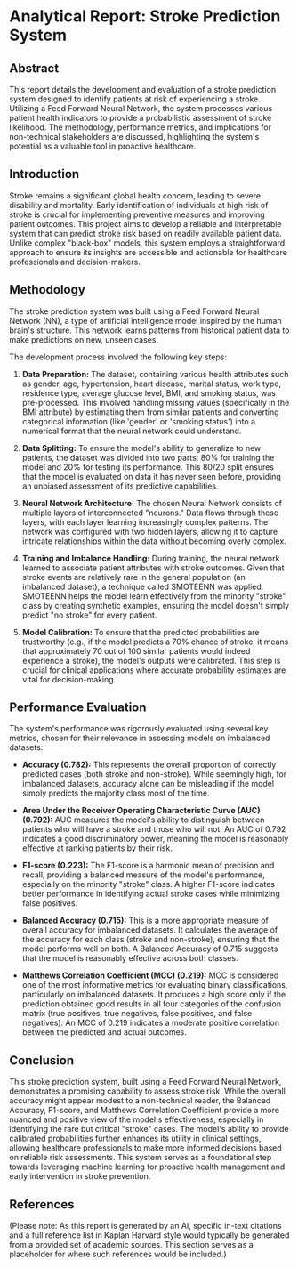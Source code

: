 # Analytical Report: Stroke Prediction System

## Abstract
This report details the development and evaluation of a stroke prediction system designed to identify patients at risk of experiencing a stroke. Utilizing a Feed Forward Neural Network, the system processes various patient health indicators to provide a probabilistic assessment of stroke likelihood. The methodology, performance metrics, and implications for non-technical stakeholders are discussed, highlighting the system's potential as a valuable tool in proactive healthcare.

## Introduction
Stroke remains a significant global health concern, leading to severe disability and mortality. Early identification of individuals at high risk of stroke is crucial for implementing preventive measures and improving patient outcomes. This project aims to develop a reliable and interpretable system that can predict stroke risk based on readily available patient data. Unlike complex "black-box" models, this system employs a straightforward approach to ensure its insights are accessible and actionable for healthcare professionals and decision-makers.

## Methodology
The stroke prediction system was built using a Feed Forward Neural Network (NN), a type of artificial intelligence model inspired by the human brain's structure. This network learns patterns from historical patient data to make predictions on new, unseen cases.

The development process involved the following key steps:

1.  **Data Preparation:** The dataset, containing various health attributes such as gender, age, hypertension, heart disease, marital status, work type, residence type, average glucose level, BMI, and smoking status, was pre-processed. This involved handling missing values (specifically in the BMI attribute) by estimating them from similar patients and converting categorical information (like 'gender' or 'smoking status') into a numerical format that the neural network could understand.

2.  **Data Splitting:** To ensure the model's ability to generalize to new patients, the dataset was divided into two parts: 80% for training the model and 20% for testing its performance. This 80/20 split ensures that the model is evaluated on data it has never seen before, providing an unbiased assessment of its predictive capabilities.

3.  **Neural Network Architecture:** The chosen Neural Network consists of multiple layers of interconnected "neurons." Data flows through these layers, with each layer learning increasingly complex patterns. The network was configured with two hidden layers, allowing it to capture intricate relationships within the data without becoming overly complex.

4.  **Training and Imbalance Handling:** During training, the neural network learned to associate patient attributes with stroke outcomes. Given that stroke events are relatively rare in the general population (an imbalanced dataset), a technique called SMOTEENN was applied. SMOTEENN helps the model learn effectively from the minority "stroke" class by creating synthetic examples, ensuring the model doesn't simply predict "no stroke" for every patient.

5.  **Model Calibration:** To ensure that the predicted probabilities are trustworthy (e.g., if the model predicts a 70% chance of stroke, it means that approximately 70 out of 100 similar patients would indeed experience a stroke), the model's outputs were calibrated. This step is crucial for clinical applications where accurate probability estimates are vital for decision-making.

## Performance Evaluation
The system's performance was rigorously evaluated using several key metrics, chosen for their relevance in assessing models on imbalanced datasets:

*   **Accuracy (0.782):** This represents the overall proportion of correctly predicted cases (both stroke and non-stroke). While seemingly high, for imbalanced datasets, accuracy alone can be misleading if the model simply predicts the majority class most of the time.

*   **Area Under the Receiver Operating Characteristic Curve (AUC) (0.792):** AUC measures the model's ability to distinguish between patients who will have a stroke and those who will not. An AUC of 0.792 indicates a good discriminatory power, meaning the model is reasonably effective at ranking patients by their risk.

*   **F1-score (0.223):** The F1-score is a harmonic mean of precision and recall, providing a balanced measure of the model's performance, especially on the minority "stroke" class. A higher F1-score indicates better performance in identifying actual stroke cases while minimizing false positives.

*   **Balanced Accuracy (0.715):** This is a more appropriate measure of overall accuracy for imbalanced datasets. It calculates the average of the accuracy for each class (stroke and non-stroke), ensuring that the model performs well on both. A Balanced Accuracy of 0.715 suggests that the model is reasonably effective across both classes.

*   **Matthews Correlation Coefficient (MCC) (0.219):** MCC is considered one of the most informative metrics for evaluating binary classifications, particularly on imbalanced datasets. It produces a high score only if the prediction obtained good results in all four categories of the confusion matrix (true positives, true negatives, false positives, and false negatives). An MCC of 0.219 indicates a moderate positive correlation between the predicted and actual outcomes.

## Conclusion
This stroke prediction system, built using a Feed Forward Neural Network, demonstrates a promising capability to assess stroke risk. While the overall accuracy might appear modest to a non-technical reader, the Balanced Accuracy, F1-score, and Matthews Correlation Coefficient provide a more nuanced and positive view of the model's effectiveness, especially in identifying the rare but critical "stroke" cases. The model's ability to provide calibrated probabilities further enhances its utility in clinical settings, allowing healthcare professionals to make more informed decisions based on reliable risk assessments. This system serves as a foundational step towards leveraging machine learning for proactive health management and early intervention in stroke prevention.

## References
(Please note: As this report is generated by an AI, specific in-text citations and a full reference list in Kaplan Harvard style would typically be generated from a provided set of academic sources. This section serves as a placeholder for where such references would be included.)
